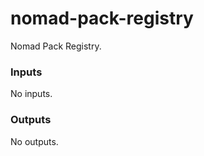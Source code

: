 # nomad-pack-registry
Nomad Pack Registry.

<!-- BEGIN_TF_DOCS -->
### Inputs

No inputs.

### Outputs

No outputs.
<!-- END_TF_DOCS -->